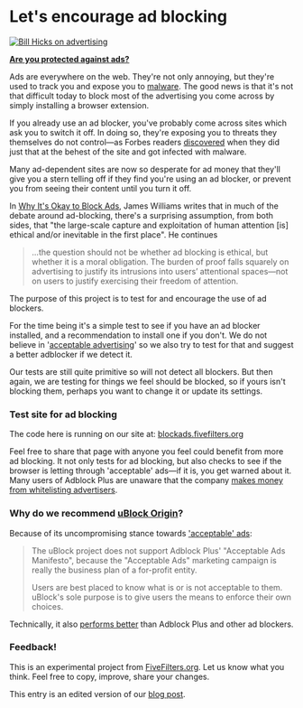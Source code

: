 # Let's encourage ad blocking

[![Bill Hicks on advertising](https://img.youtube.com/vi/jemqAtxKyAo/0.jpg)](https://www.youtube.com/watch?v=jemqAtxKyAo)

**[Are you protected against ads?](https://blockads.fivefilters.org)**

Ads are everywhere on the web. They're not only annoying, but they're used to track you and expose you to [malware](https://en.wikipedia.org/wiki/Malvertising). The good news is that it's not that difficult today to block most of the advertising you come across by simply installing a browser extension.

If you already use an ad blocker, you've probably come across sites which ask you to switch it off. In doing so, they're exposing you to threats they themselves do not control&mdash;as Forbes readers [discovered](https://www.schneier.com/blog/archives/2016/02/the_ads_vs_ad_b.html) when they did just that at the behest of the site and got infected with malware.

Many ad-dependent sites are now so desperate for ad money that they'll give you a stern telling off if they find you're using an ad blocker, or prevent you from seeing their content until you turn it off.

In [Why It's Okay to Block Ads](http://blog.practicalethics.ox.ac.uk/2015/10/why-its-ok-to-block-ads/), James Williams writes that in much of the debate around ad-blocking, there's a surprising assumption, from both sides, that "the large-scale capture and exploitation of human attention [is] ethical and/or inevitable in the first place".  He continues

<blockquote>...the question should not be whether ad blocking is ethical, but whether it is a moral obligation. The burden of proof falls squarely on advertising to justify its intrusions into users’ attentional spaces&mdash;not on users to justify exercising their freedom of attention.</blockquote>

The purpose of this project is to test for and encourage the use of ad blockers. 

For the time being it's a simple test to see if you have an ad blocker installed, and a recommendation to install one if you don't. We do not believe in '[acceptable advertising](https://github.com/fivefilters/block-ads/wiki/There-are-no-acceptable-ads)' so we also try to test for that and suggest a better adblocker if we detect it. 

Our tests are still quite primitive so will not detect all blockers. But then again, we are testing for things we feel should be blocked, so if yours isn't blocking them, perhaps you want to change it or update its settings. 

### Test site for ad blocking

The code here is running on our site at: [blockads.fivefilters.org](https://blockads.fivefilters.org)

Feel free to share that page with anyone you feel could benefit from more ad blocking. It not only tests for ad blocking, but also checks to see if the browser is letting through 'acceptable' ads&mdash;if it is, you get warned about it. Many users of Adblock Plus  are unaware that the company [makes money from whitelisting advertisers](http://www.engadget.com/2016/02/12/rip-adblock-plus/).

### Why do we recommend [uBlock Origin](https://github.com/gorhill/uBlock)?

Because of its uncompromising stance towards ['acceptable' ads](https://github.com/gorhill/uBlock/blob/master/MANIFESTO.md):

<blockquote><p>The uBlock project does not support Adblock Plus' "Acceptable Ads Manifesto", because the "Acceptable Ads" marketing campaign is really the business plan of a for-profit entity.</p>

<p>Users are best placed to know what is or is not acceptable to them. uBlock's sole purpose is to give users the means to enforce their own choices.</p></blockquote>

Technically, it also [performs better](https://github.com/gorhill/uBlock#performance) than Adblock Plus and other ad blockers.

### Feedback!

This is an experimental project from [FiveFilters.org](http://fivefilters.org). Let us know what you think. Feel free to copy, improve, share your changes.

This entry is an edited version of our [blog post](http://blog.fivefilters.org/post/140421322122/lets-encourage-ad-blocking).
